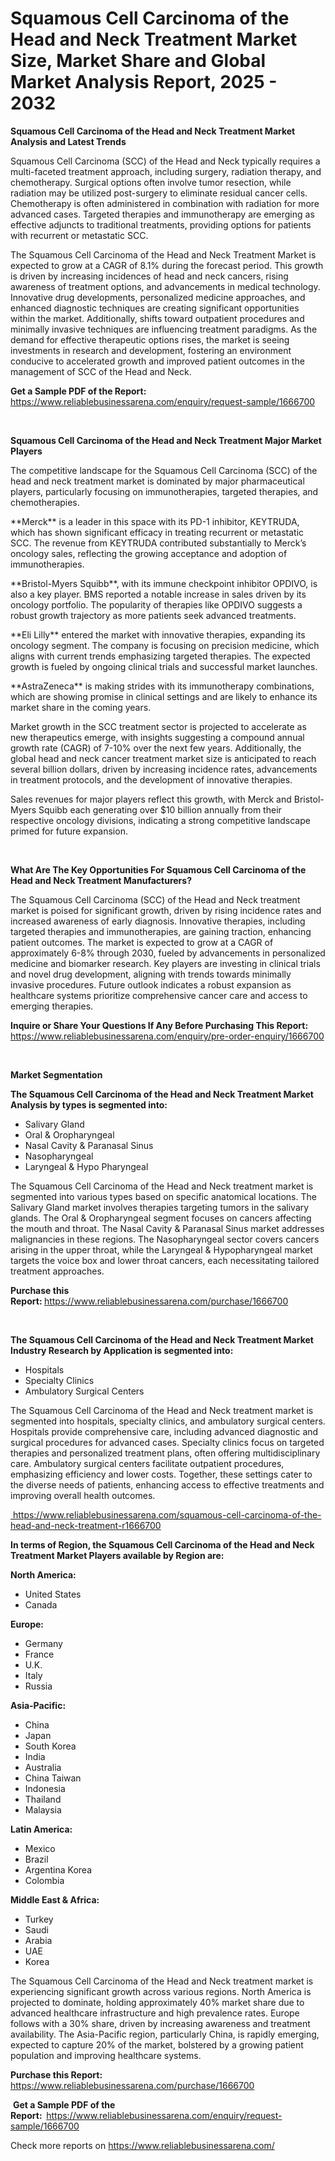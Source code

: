 <p><h1>Squamous Cell Carcinoma of the Head and Neck Treatment Market Size, Market Share and Global Market Analysis Report, 2025 - 2032</h1></p><p><strong>Squamous Cell Carcinoma of the Head and Neck Treatment Market Analysis and Latest Trends</strong></p>
<p><p>Squamous Cell Carcinoma (SCC) of the Head and Neck typically requires a multi-faceted treatment approach, including surgery, radiation therapy, and chemotherapy. Surgical options often involve tumor resection, while radiation may be utilized post-surgery to eliminate residual cancer cells. Chemotherapy is often administered in combination with radiation for more advanced cases. Targeted therapies and immunotherapy are emerging as effective adjuncts to traditional treatments, providing options for patients with recurrent or metastatic SCC.</p><p>The Squamous Cell Carcinoma of the Head and Neck Treatment Market is expected to grow at a CAGR of 8.1% during the forecast period. This growth is driven by increasing incidences of head and neck cancers, rising awareness of treatment options, and advancements in medical technology. Innovative drug developments, personalized medicine approaches, and enhanced diagnostic techniques are creating significant opportunities within the market. Additionally, shifts toward outpatient procedures and minimally invasive techniques are influencing treatment paradigms. As the demand for effective therapeutic options rises, the market is seeing investments in research and development, fostering an environment conducive to accelerated growth and improved patient outcomes in the management of SCC of the Head and Neck.</p></p>
<p><strong>Get a Sample PDF of the Report:&nbsp;</strong> <a href="https://www.reliablebusinessarena.com/enquiry/request-sample/1666700?utm_campaign=2947&utm_medium=2&utm_source=Github&utm_content=ia&utm_term=06032025&utm_id=squamous-cell-carcinoma-of-the-head-and-neck-treatment">https://www.reliablebusinessarena.com/enquiry/request-sample/1666700</a></p>
<p>&nbsp;</p>
<p><strong>Squamous Cell Carcinoma of the Head and Neck Treatment Major Market Players</strong></p>
<p><p>The competitive landscape for the Squamous Cell Carcinoma (SCC) of the head and neck treatment market is dominated by major pharmaceutical players, particularly focusing on immunotherapies, targeted therapies, and chemotherapies.</p><p>**Merck** is a leader in this space with its PD-1 inhibitor, KEYTRUDA, which has shown significant efficacy in treating recurrent or metastatic SCC. The revenue from KEYTRUDA contributed substantially to Merck’s oncology sales, reflecting the growing acceptance and adoption of immunotherapies.</p><p>**Bristol-Myers Squibb**, with its immune checkpoint inhibitor OPDIVO, is also a key player. BMS reported a notable increase in sales driven by its oncology portfolio. The popularity of therapies like OPDIVO suggests a robust growth trajectory as more patients seek advanced treatments.</p><p>**Eli Lilly** entered the market with innovative therapies, expanding its oncology segment. The company is focusing on precision medicine, which aligns with current trends emphasizing targeted therapies. The expected growth is fueled by ongoing clinical trials and successful market launches.</p><p>**AstraZeneca** is making strides with its immunotherapy combinations, which are showing promise in clinical settings and are likely to enhance its market share in the coming years.</p><p>Market growth in the SCC treatment sector is projected to accelerate as new therapeutics emerge, with insights suggesting a compound annual growth rate (CAGR) of 7-10% over the next few years. Additionally, the global head and neck cancer treatment market size is anticipated to reach several billion dollars, driven by increasing incidence rates, advancements in treatment protocols, and the development of innovative therapies.</p><p>Sales revenues for major players reflect this growth, with Merck and Bristol-Myers Squibb each generating over $10 billion annually from their respective oncology divisions, indicating a strong competitive landscape primed for future expansion.</p></p>
<p>&nbsp;</p>
<p><strong>What Are The Key Opportunities For Squamous Cell Carcinoma of the Head and Neck Treatment Manufacturers?</strong></p>
<p><p>The Squamous Cell Carcinoma (SCC) of the Head and Neck treatment market is poised for significant growth, driven by rising incidence rates and increased awareness of early diagnosis. Innovative therapies, including targeted therapies and immunotherapies, are gaining traction, enhancing patient outcomes. The market is expected to grow at a CAGR of approximately 6-8% through 2030, fueled by advancements in personalized medicine and biomarker research. Key players are investing in clinical trials and novel drug development, aligning with trends towards minimally invasive procedures. Future outlook indicates a robust expansion as healthcare systems prioritize comprehensive cancer care and access to emerging therapies.</p></p>
<p><strong>Inquire or Share Your Questions If Any Before Purchasing This Report:</strong> <a href="https://www.reliablebusinessarena.com/enquiry/pre-order-enquiry/1666700?utm_campaign=2947&utm_medium=2&utm_source=Github&utm_content=ia&utm_term=06032025&utm_id=squamous-cell-carcinoma-of-the-head-and-neck-treatment">https://www.reliablebusinessarena.com/enquiry/pre-order-enquiry/1666700</a></p>
<p>&nbsp;</p>
<p><strong>Market Segmentation</strong></p>
<p><strong>The Squamous Cell Carcinoma of the Head and Neck Treatment Market Analysis by types is segmented into:</strong></p>
<p><ul><li>Salivary Gland</li><li>Oral & Oropharyngeal</li><li>Nasal Cavity & Paranasal Sinus</li><li>Nasopharyngeal</li><li>Laryngeal & Hypo Pharyngeal</li></ul></p>
<p><p>The Squamous Cell Carcinoma of the Head and Neck treatment market is segmented into various types based on specific anatomical locations. The Salivary Gland market involves therapies targeting tumors in the salivary glands. The Oral & Oropharyngeal segment focuses on cancers affecting the mouth and throat. The Nasal Cavity & Paranasal Sinus market addresses malignancies in these regions. The Nasopharyngeal sector covers cancers arising in the upper throat, while the Laryngeal & Hypopharyngeal market targets the voice box and lower throat cancers, each necessitating tailored treatment approaches.</p></p>
<p><strong>Purchase this Report:&nbsp;</strong><a href="https://www.reliablebusinessarena.com/purchase/1666700?utm_campaign=2947&utm_medium=2&utm_source=Github&utm_content=ia&utm_term=06032025&utm_id=squamous-cell-carcinoma-of-the-head-and-neck-treatment">https://www.reliablebusinessarena.com/purchase/1666700</a></p>
<p>&nbsp;</p>
<p><strong>The Squamous Cell Carcinoma of the Head and Neck Treatment Market Industry Research by Application is segmented into:</strong></p>
<p><ul><li>Hospitals</li><li>Specialty Clinics</li><li>Ambulatory Surgical Centers</li></ul></p>
<p><p>The Squamous Cell Carcinoma of the Head and Neck treatment market is segmented into hospitals, specialty clinics, and ambulatory surgical centers. Hospitals provide comprehensive care, including advanced diagnostic and surgical procedures for advanced cases. Specialty clinics focus on targeted therapies and personalized treatment plans, often offering multidisciplinary care. Ambulatory surgical centers facilitate outpatient procedures, emphasizing efficiency and lower costs. Together, these settings cater to the diverse needs of patients, enhancing access to effective treatments and improving overall health outcomes.</p></p>
<p><a href="https://www.reliablebusinessarena.com/squamous-cell-carcinoma-of-the-head-and-neck-treatment-r1666700?utm_campaign=2947&utm_medium=2&utm_source=Github&utm_content=ia&utm_term=06032025&utm_id=squamous-cell-carcinoma-of-the-head-and-neck-treatment">&nbsp;https://www.reliablebusinessarena.com/squamous-cell-carcinoma-of-the-head-and-neck-treatment-r1666700</a></p>
<p><strong>In terms of Region, the Squamous Cell Carcinoma of the Head and Neck Treatment Market Players available by Region are:</strong></p>
<p>
    <p> <strong> North America: </strong>
        <ul>
            <li>United States</li>
            <li>Canada</li>
        </ul>
        </p> 
    <p> <strong> Europe: </strong>
        <ul>
            <li>Germany</li>
            <li>France</li>
            <li>U.K.</li>
            <li>Italy</li>
            <li>Russia</li>
        </ul>
        </p> 
    <p> <strong> Asia-Pacific: </strong>
        <ul>
            <li>China</li>
            <li>Japan</li>
            <li>South Korea</li>
            <li>India</li>
            <li>Australia</li>
            <li>China Taiwan</li>
            <li>Indonesia</li>
            <li>Thailand</li>
            <li>Malaysia</li>
        </ul>
        </p> 
    <p> <strong> Latin America: </strong>
        <ul>
            <li>Mexico</li>
            <li>Brazil</li>
            <li>Argentina Korea</li>
            <li>Colombia</li>
        </ul>
        </p> 
    <p> <strong> Middle East & Africa: </strong>
        <ul>
            <li>Turkey</li>
            <li>Saudi</li>
            <li>Arabia</li>
            <li>UAE</li>
            <li>Korea</li>
        </ul>
    </p>
    </p>
<p><p>The Squamous Cell Carcinoma of the Head and Neck treatment market is experiencing significant growth across various regions. North America is projected to dominate, holding approximately 40% market share due to advanced healthcare infrastructure and high prevalence rates. Europe follows with a 30% share, driven by increasing awareness and treatment availability. The Asia-Pacific region, particularly China, is rapidly emerging, expected to capture 20% of the market, bolstered by a growing patient population and improving healthcare systems.</p></p>
<p><strong>Purchase this Report: </strong><a href="https://www.reliablebusinessarena.com/purchase/1666700?utm_campaign=2947&utm_medium=2&utm_source=Github&utm_content=ia&utm_term=06032025&utm_id=squamous-cell-carcinoma-of-the-head-and-neck-treatment">https://www.reliablebusinessarena.com/purchase/1666700</a></p>
<p>&nbsp;<strong>Get a Sample PDF of the Report:&nbsp;&nbsp;</strong><a href="https://www.reliablebusinessarena.com/enquiry/request-sample/1666700?utm_campaign=2947&utm_medium=2&utm_source=Github&utm_content=ia&utm_term=06032025&utm_id=squamous-cell-carcinoma-of-the-head-and-neck-treatment">https://www.reliablebusinessarena.com/enquiry/request-sample/1666700</a></p>
<p><strong></strong></p>
<p>Check more reports on <a href="https://www.reliablebusinessarena.com/?utm_campaign=2947&utm_medium=2&utm_source=Github&utm_content=ia&utm_term=06032025&utm_id=squamous-cell-carcinoma-of-the-head-and-neck-treatment">https://www.reliablebusinessarena.com/</a></p>